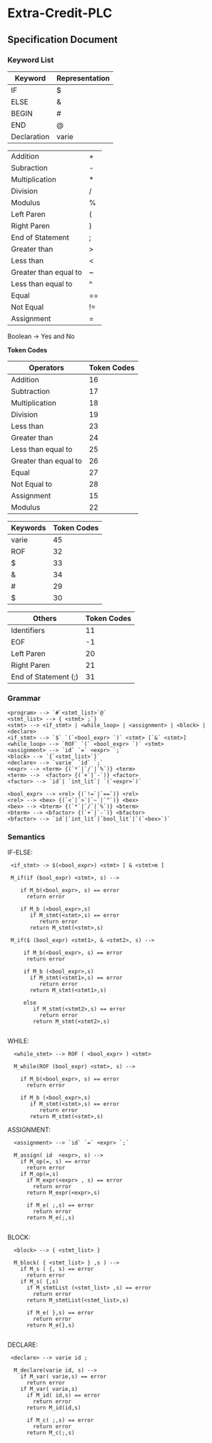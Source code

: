# Extra-Credit-PLC
## **Specification Document**

### Keyword List
  |Keyword| Representation|
  |-------|-------|
  |IF| $|
  |ELSE| &|
  |BEGIN| #|
  |END| @|
  |Declaration| varie|

  | | |
  |--|--|
  |Addition| + |
  |Subraction| -|
  |Multiplication| *|
  |Division| /|
  |Modulus| %|
  |Left Paren| ( |
  |Right Paren| )|
  |End of Statement| ;|
  |Greater than| >|
  |Less than| < |
  |Greater than equal to| ~|
  |Less than equal to| ^ |
  |Equal| ==|
  |Not Equal| != |
  |Assignment| = |
  
  Boolean -> Yes and No
  
  **Token Codes**
  
  |Operators | Token Codes |
  | ---------|-------------|
  | Addition |  16
  | Subtraction| 17        |
  | Multiplication| 18      |
  | Division | 19 |
  | Less than | 23 |
  | Greater than | 24 |
  | Less than equal to | 25 |
  | Greater than equal to | 26 |
  | Equal | 27 |
  | Not Equal to |28 |
  | Assignment | 15 |
  | Modulus | 22 |

  |Keywords| Token Codes|
  |--------|------------|
  |varie| 45
  |ROF| 32|
  |$| 33|
  |&| 34|
  |#| 29|
  |$| 30|

  |Others|Token Codes|
  |------|-----------|
  |Identifiers| 11|
  |EOF| -1|
  |Left Paren| 20|
  |Right Paren| 21|
  |End of Statement (;)| 31|
  
### Grammar
  ````
  <program> --> `#`<stmt_list>`@`
  <stmt_list> --> { <stmt>`;`}
  <stmt> --> <if_stmt> | <while_loop> | <assignment> | <block> |  <declare> 
  <if_stmt> --> `$` `(`<bool_expr> `)` <stmt> [`&` <stmt>]
  <while_loop> --> `ROF` `(` <bool_expr> `)` <stmt>
  <assignment> --> `id` `=` <expr> `;`
  <block> --> `{`<stmt_list>`}`
  <declare> --> `varie` `id` `;`
  <expr> --> <term> {(`*`|`/`|`%`)} <term>
  <term> -->  <factor> {(`+`|`-`)} <factor>
  <factor> --> `id`| `int_lit`| `(`<expr>`)`

  <bool_expr> --> <rel> {(`!=`|`==`)} <rel>
  <rel> --> <bex> {(`<`|`>`|`~`|`^`)} <bex>
  <bex> --> <bterm> {(`*`|`/`|`%`)} <bterm>
  <bterm> --> <bfactor> {(`+`|`-`)} <bfactor>
  <bfactor> --> `id`|`int_lit`|`bool_lit`|`(`<bex>`)`

```` 

### Semantics
IF-ELSE:
````
 <if_stmt> -> $(<bool_expr>) <stmt> [ & <stmt>m ]
 
 M_if(if (bool_expr) <stmt>, s) -->
    
    if M_b(<bool_expr>, s) == error
      return error
    
    if M_b (<bool_expr>,s) 
       if M_stmt(<stmt>,s) == error
          return error
       return M_stmt(<stmt>,s)
       
 M_if($ (bool_expr) <stmt1>, & <stmt2>, s) -->
    
     if M_b(<bool_expr>, s) == error
      return error
     
     if M_b (<bool_expr>,s) 
       if M_stmt(<stmt1>,s) == error
          return error
       return M_stmt(<stmt1>,s)
       
     else
        if M_stmt(<stmt2>,s) == error
          return error
        return M_stmt(<stmt2>,s)
        
````
WHILE:
````
  <while_stmt> --> ROF ( <bool_expr> ) <stmt>
  
  M_while(ROF (bool_expr) <stmt>, s) -->
    
    if M_b(<bool_expr>, s) == error
      return error
    
    if M_b (<bool_expr>,s) 
       if M_stmt(<stmt>,s) == error
          return error
       return M_stmt(<stmt>,s)
````
ASSIGNMENT:
````
  <assignment> --> `id` `=` <expr> `;`
  
  M_assign( id  <expr>, s) -->
    if M_op(=, s) == error
      return error
    if M_op(=,s)
      if M_expr(<expr> , s) == error
        return error
      return M_expr(<expr>,s)
      
      if M_e( ;,s) == error
        return error
      return M_e(;,s)
  
````
BLOCK:
````
  <block> --> { <stmt_list> }
  
  M_block( { <stmt_list> } ,s ) -->
    if M_s ( {, s) == error
      return error
    if M_s( {,s)
      if M_stmtList (<stmt_list> ,s) == error
        return error
      return M_stmtList(<stmt_list>,s)
      
      if M_e( },s) == error
        return error
      return M_e(},s)
     

````
DECLARE:
````
 <declare> --> varie id ;
 
  M_declare(varie id, s) -->
    if M_var( varie,s) == error
      return error
    if M_var( varie,s)
      if M_id( id,s) == error
        return error
      return M_id(id,s)
      
      if M_c( ;,s) == error
        return error
      return M_c(;,s)
      
 ````

    
  
